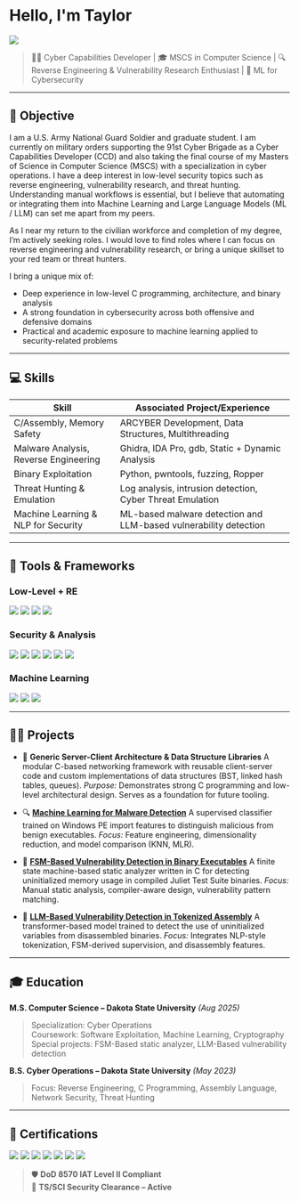 # Hello, I'm Taylor
<a href="https://www.linkedin.com/in/taylormarrion/"><img src="https://img.shields.io/badge/-LinkedIn-0072b1?&style=for-the-badge&logo=linkedin&logoColor=white" /></a>

> 👨‍💻 Cyber Capabilities Developer | 🎓 MSCS in Computer Science | 🔍 Reverse Engineering & Vulnerability Research Enthusiast | 🧠 ML for Cybersecurity

---

## 🎯 Objective

I am a U.S. Army National Guard Soldier and graduate student. I am currently on military orders supporting the 91st Cyber Brigade as a Cyber Capabilities Developer (CCD) and also taking the final course of my Masters of Science in Computer Science (MSCS) with a specialization in cyber operations. I have a deep interest in low-level security topics such as reverse engineering, vulnerability research, and threat hunting. Understanding manual workflows is essential, but I believe that automating or integrating them into Machine Learning and Large Language Models (ML / LLM) can set me apart from my peers. 

As I near my return to the civilian workforce and completion of my degree, I’m actively seeking roles. I would love to find roles where I can focus on reverse engineering and vulnerability research, or bring a unique skillset to your red team or threat hunters.

I bring a unique mix of:
- Deep experience in low-level C programming, architecture, and binary analysis
- A strong foundation in cybersecurity across both offensive and defensive domains
- Practical and academic exposure to machine learning applied to security-related problems

---

## 💻 Skills

| Skill                                       | Associated Project/Experience |
|--------------------------------------------|--------------------------------|
| C/Assembly, Memory Safety                  | ARCYBER Development, Data Structures, Multithreading |
| Malware Analysis, Reverse Engineering      | Ghidra, IDA Pro, gdb, Static + Dynamic Analysis |
| Binary Exploitation                        | Python, pwntools, fuzzing, Ropper |
| Threat Hunting & Emulation                 | Log analysis, intrusion detection, Cyber Threat Emulation |
| Machine Learning & NLP for Security        | ML-based malware detection and LLM-based vulnerability detection |

---

## 🧰 Tools & Frameworks

### Low-Level + RE
<div>
  <img src="https://img.shields.io/badge/-Ghidra-5C2D91?&style=for-the-badge&logo=ghidra&logoColor=white" />
  <img src="https://img.shields.io/badge/-IDA_Pro-000000?&style=for-the-badge&logoColor=white" />
  <img src="https://img.shields.io/badge/-pwntools-E83E8C?&style=for-the-badge&logo=python&logoColor=white" />
  <img src="https://img.shields.io/badge/-GDB+GEF-800000?&style=for-the-badge&logo=gnu&logoColor=white" />
</div>

### Security & Analysis
<div>
  <img src="https://img.shields.io/badge/-Wireshark-1679A7?&style=for-the-badge&logo=Wireshark&logoColor=white" />
  <img src="https://img.shields.io/badge/-Burp_Suite-FF5733?&style=for-the-badge&logo=PortSwigger&logoColor=white" />
  <img src="https://img.shields.io/badge/-Metasploit-4A4A4A?&style=for-the-badge&logoColor=white" />
  <img src="https://img.shields.io/badge/-Splunk-000000?&style=for-the-badge&logo=Splunk&logoColor=white" />
  <img src="https://img.shields.io/badge/-Kali_Linux-557C94?&style=for-the-badge&logo=kalilinux&logoColor=white" />
  <img src="https://img.shields.io/badge/-nmap-4682B4?&style=for-the-badge&logo=nmap&logoColor=white" />
</div>

### Machine Learning
<div>
  <img src="https://img.shields.io/badge/-scikit--learn-F7931E?&style=for-the-badge&logo=scikit-learn&logoColor=white" />
  <img src="https://img.shields.io/badge/-PyTorch-EE4C2C?&style=for-the-badge&logo=pytorch&logoColor=white" />
  <img src="https://img.shields.io/badge/-Transformers-FFBF00?&style=for-the-badge&logo=huggingface&logoColor=white" />
</div>

---

  ## 👨‍💻 Projects

- 🧱 **Generic Server-Client Architecture & Data Structure Libraries**
  A modular C-based networking framework with reusable client-server code and custom implementations of data structures (BST, linked hash tables, queues).
  *Purpose:* Demonstrates strong C programming and low-level architectural design. Serves as a foundation for future tooling.

- 🔍 **[Machine Learning for Malware Detection](https://github.com/taylor-marrion/ML-Malware-Classification)**
  A supervised classifier trained on Windows PE import features to distinguish malicious from benign executables.
  *Focus:* Feature engineering, dimensionality reduction, and model comparison (KNN, MLR).

- 🔧 **[FSM-Based Vulnerability Detection in Binary Executables](https://github.com/taylor-marrion/FSM_Binary_Analyzer)**
  A finite state machine-based static analyzer written in C for detecting uninitialized memory usage in compiled Juliet Test Suite binaries.
  *Focus:* Manual static analysis, compiler-aware design, vulnerability pattern matching.

- 🔬 **[LLM-Based Vulnerability Detection in Tokenized Assembly](https://github.com/taylor-marrion/LLM_VulnHunter)**
  A transformer-based model trained to detect the use of uninitialized variables from disassembled binaries.
  *Focus:* Integrates NLP-style tokenization, FSM-derived supervision, and disassembly features.

---

## 🎓 Education

**M.S. Computer Science – Dakota State University** *(Aug 2025)*  
> Specialization: Cyber Operations  
> Coursework: Software Exploitation, Machine Learning, Cryptography
> Special projects: FSM-Based static analyzer, LLM-Based vulnerability detection

**B.S. Cyber Operations – Dakota State University** *(May 2023)*  
> Focus: Reverse Engineering, C Programming, Assembly Language, Network Security, Threat Hunting

---

## 📜 Certifications

<div>
    <img src="https://img.shields.io/badge/-A%2B-4D4D4D?&style=for-the-badge&logo=CompTIA&logoColor=white" />
    <img src="https://img.shields.io/badge/-Network%2B-007ACC?&style=for-the-badge&logo=CompTIA&logoColor=white" />
    <img src="https://img.shields.io/badge/-Security%2B-FF0000?&style=for-the-badge&logo=CompTIA&logoColor=white" />
    <img src="https://img.shields.io/badge/-CySA%2B-2F9AC4?&style=for-the-badge&logo=CompTIA&logoColor=white" />
    <img src="https://img.shields.io/badge/-PenTest%2B-800000?&style=for-the-badge&logo=CompTIA&logoColor=white" />
    <img src="https://img.shields.io/badge/-DC3_Threat_Emulation-003366?&style=for-the-badge&logoColor=white" />
    <img src="https://img.shields.io/badge/-DC3_DCI_Forensics-333333?&style=for-the-badge&logoColor=white" />
</div>

> 🛡️ **DoD 8570 IAT Level II Compliant**  
> 🔐 **TS/SCI Security Clearance – Active**
